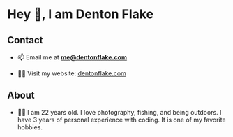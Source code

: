 # Hey 👋, I am Denton Flake

## Contact

- 📫 Email me at **me@dentonflake.com**

- 👨‍💻 Visit my website: [dentonflake.com](https://www.dentonflake.com)

## About

- 👨‍💼 I am 22 years old. I love photography, fishing, and being outdoors. I have 3 years of personal experience with coding. It is one of my favorite hobbies.



<!--
**dentonflake/dentonflake** is a ✨ _special_ ✨ repository because its `README.md` (this file) appears on your GitHub profile.

Here are some ideas to get you started:

- 🔭 I’m currently working on ...
- 🌱 I’m currently learning ...
- 👯 I’m looking to collaborate on ...
- 🤔 I’m looking for help with ...
- 💬 Ask me about ...
- 📫 How to reach me: ...
- 😄 Pronouns: ...
- ⚡ Fun fact: ...
-->
